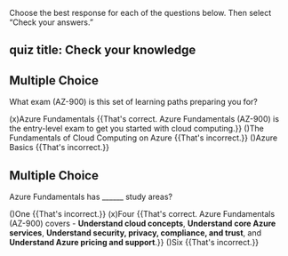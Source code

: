 Choose the best response for each of the questions below. Then select “Check your answers.”

## quiz title: Check your knowledge

## Multiple Choice

What exam (AZ-900) is this set of learning paths preparing you for?

(x)Azure Fundamentals {{That's correct. Azure Fundamentals (AZ-900) is the entry-level exam to get you started with cloud computing.}}
()The Fundamentals of Cloud Computing on Azure {{That's incorrect.}}
()Azure Basics {{That's incorrect.}}

## Multiple Choice

Azure Fundamentals has ______ study areas?

()One {{That's incorrect.}}
(x)Four {{That's correct. Azure Fundamentals (AZ-900) covers - **Understand cloud concepts**, **Understand core Azure services**, **Understand security, privacy, compliance, and trust**, and **Understand Azure pricing and support**.}}
()Six {{That's incorrect.}}
